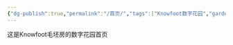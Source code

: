 ```yaml
---
{"dg-publish":true,"permalink":"/首页/","tags":["Knowfoot数字花园","gardenEntry","gardenEntry","gardenEntry","gardenEntry","gardenEntry","gardenEntry","gardenEntry","gardenEntry","gardenEntry","gardenEntry"]}
---
```


这是Knowfoot毛坯房的数字花园首页